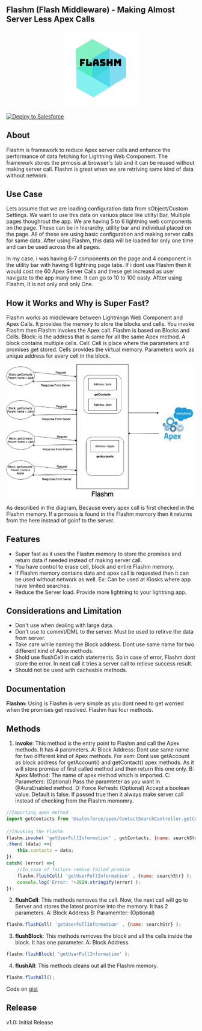 Flashm (Flash Middleware) - Making Almost Server Less Apex Calls
-------------

<div align="center">
  <img alt="Flashm (Flash Middleware)"
       src="https://raw.githubusercontent.com/TheVishnuKumar/Flashm/master/flashm%20logo.png">
</div>
<br/>
<a href="https://githubsfdeploy.herokuapp.com?owner=TheVishnuKumar&repo=Flashm">
  <img alt="Deploy to Salesforce"
       src="https://raw.githubusercontent.com/afawcett/githubsfdeploy/master/deploy.png">
</a>

<!-- Blog: <a href="http://www.0to1code.com/one-pubsub-a-pubsub-library-for-lightning-web-component-and-aura-component/">http://www.0to1code.com/one-pubsub-a-pubsub-library-for-lightning-web-component-and-aura-component/</a> --> 

About
-------------
Flashm is framework to reduce Apex server calls and enhance the performance of data fetching for Lightning Web Component. The framework stores the prmosis at browser's tab and it can be reused without making server call. Flashm is great when we are retriving same kind of data without network.

Use Case
-------------
Lets assume that we are loading configuration data from sObject/Custom Settings. We want to use this data on variuos place like utiltyi Bar, Multiple pages thoughrout the app. We are having 5 to 6 lightning web components on the page. These can be in hierarchy, utility bar and individual placed on the page. All of these are using basic configuration and making server calls for same data.
After using Flashm, this data will be loaded for only one time and can be used across the all pages. 

In my case, i was having 6-7 components on the page and 4 component in the utility bar with having 6 lightning page tabs. If i  dont use Flashm then it would cost me 60 Apex Server Calls and these get increasd as user navigate to the app many time. It can go to 10 to 100 easly. Aftter using Flashm, It is not only and only One.

How it Works and Why is Super Fast?
-------------
Flashm works as middleware between Lightningn Web Component and Apex Calls. It provides the memory to store the blocks and cells. You invoke Flashm then Flashm invokes the Apex call. Flashm is based on Blocks and Cells.
Block: is the address that is same for all the same Apex method. A block contains multiple cells.
Cell: Cell is place where the parameters and promises get stored. Cells provides the virtual memory. Parameters work as unique address for every cell in the block.

<div align="center">
  <img alt="Flashm"
       src="https://raw.githubusercontent.com/TheVishnuKumar/Flashm/master/Flashm%20Process.jpg">
</div>

As described in the diagram, Because every apex call is first checked in the Flashm memory. If a prmosis is found in the Flashm memory then it returns from the here instead of goinf to the server.

Features
-------------
- Super fast as it uses the Flashm memory to store the promises and return data if needed instead of making server call.
- You have control to erase cell, block and entire Flashm memory.
- If Flashm memory contains data and apex call is requested then it can be used without network as well. Ex: Can be used at Kiosks where app have limited searches.
- Reduce the Server load. Provide more lightning to your lightning app.

Considerations and Limitation
-------------
- Don't use when dealing with large data.
- Don't use to commit/DML to the server. Must be used to retirve the data from server.
- Take care while naming the Block address. Dont use same name for two different kind of Apex methods.
- Shold use flushCell in catch statements. So in case of error, Flashm dont store the error. In next call it tries a server call to retieve success result.
- Should not be used with cacheable methods.

Documentation
-------------
**Flashm:** Using is Flashm is very simple as you dont need to get worried when the promises get resolved. Flashm has four methods.


Methods
----------
1. **invoke**: This method is the entry point to Flashm and call the Apex methods. It has 4 parameters.
A: Block Address: Dont use same name for two different kind of Apex methods. For exm: Dont use getAccount as block address for getAccount() and getContact() apex methods. As it will store promise of first called method and then return this one only.
B: Apex Method: The name of apex method which is imported.
C: Parameters: (Optional) Pass the paramteter as you want in @AuraEnabled method.
D: Force Refresh: (Optional) Accept a boolean value. Default is false. If passed true then it always make server call instead of checking from the Flashm memomry.

```javascript
//Importing apex method
import getContacts from '@salesforce/apex/ContactSearchController.getContacts';

//Invoking the Flashm
flashm.invoke( 'getUserFullInformation' , getContacts, {name: searchStr}, true )
.then( (data) =>{
    this.contacts = data;
}).
catch( (error) =>{
    //In case of failure remove failed promise
    flashm.flushCell( 'getUserFullInformation' , {name: searchStr} );
    console.log('Error: '+JSON.stringify(error) );
});
```

2. **flushCell**: This methods removes the cell. Now, the next call will go to Server and stores the latest promise into the memory. It has 2 parameters.
A: Block Address
B: Paramemter: (Optional)
```javascript
flashm.flushCell( 'getUserFullInformation' , {name: searchStr} );
```

3. **flushBlock**: This methods removes the block and all the cells inside the block. It has one parameter.
A: Block Address
```javascript
flashm.flushBlock( 'getUserFullInformation' );
```

4. **flushAll**: This methods cleans out all the Flashm memory.
```javascript
flashm.flushAll();
```

Code on  <a href="https://gist.github.com/TheVishnuKumar/2f7fb4c8dba46142e14342391c56661c">gist</a>

Release
-------------
v1.0: Initial Release